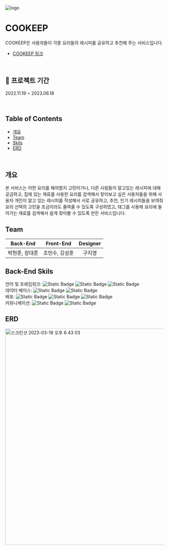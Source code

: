 ![logo](https://user-images.githubusercontent.com/102012155/226302013-da645887-31b2-4a67-ba56-64650f2467d2.png)

# COOKEEP
COOKEEP은 사용자들이 각종 요리들의 레시피를 공유하고 추천해 주는 서비스입니다.
 - [COOKEEP 링크](https://www.teamprojectvv.shop)

<br/>

## 📆 프로젝트 기간 
2022.11.19 ~ 2023.06.18

<br/>

## Table of Contents
- [개요](#개요)
- [Team](#team)
- [Skils](#back-end-skils)
- [ERD](#erd)

<br/>

## 개요
본 서비스는 어떤 요리를 해야할지 고민이거나, 다른 사람들이 알고있는 레시피에 대해 궁금하고, 집에 있는 재료를 사용한 요리를 검색해서 찾아보고 싶은 사용자들을 위해 사용자 개인이 알고 있는 레시피를 작성해서 서로 공유하고, 추천, 인기 레시피들을 보여줘 요리 선택의 고민을 조금이라도 줄여줄 수 있도록 구성하였고, 태그를 사용해 요리에 들어가는 재료를 검색해서 쉽게 찾아볼 수 있도록 만든 서비스입니다.

## Team
|Back-End|Front-End|Designer|
|:-----:|:-----:|:-----:|
|박현준, 장대준|조민수, 김성훈|구지영|
 
## Back-End Skils
언어 및 프레임워크: ![Static Badge](https://img.shields.io/badge/Java-red) 
![Static Badge](https://img.shields.io/badge/SpringBoot-grean)
![Static Badge](https://img.shields.io/badge/SpringDataJPA-grean)
<br/>
데이터 베이스: ![Static Badge](https://img.shields.io/badge/mysql-blue) ![Static Badge](https://img.shields.io/badge/AWS-RDS-orange)
<br/>
배포: ![Static Badge](https://img.shields.io/badge/Docker-039BC6) ![Static Badge](https://img.shields.io/badge/AWS-EC2-orange) ![Static Badge](https://img.shields.io/badge/Github-Actions-black) <br/>
커뮤니케이션: ![Static Badge](https://img.shields.io/badge/Notion-black)
![Static Badge](https://img.shields.io/badge/Discord-blue)


## ERD
<img width="686" alt="스크린샷 2023-03-18 오후 6 43 03" src="https://user-images.githubusercontent.com/102012155/226308886-b2eddf3a-f50b-48b4-aa25-6fd8358c6957.png">
